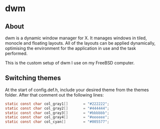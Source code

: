 # dwm
## About
dwm is a dynamic window manager for X. It manages windows in tiled, monocle and floating layouts. All of the layouts can be applied dynamically, optimising the environment for the application in use and the task performed.

This is the custom setup of dwm I use on my FreeBSD computer.
## Switching themes
At the start of config.def.h, include your desired theme from the themes folder. After that comment out the following lines:
```C
static const char col_gray1[]       = "#222222";
static const char col_gray2[]       = "#444444";
static const char col_gray3[]       = "#bbbbbb";
static const char col_gray4[]       = "#eeeeee";
static const char col_cyan[]        = "#005577";
```
